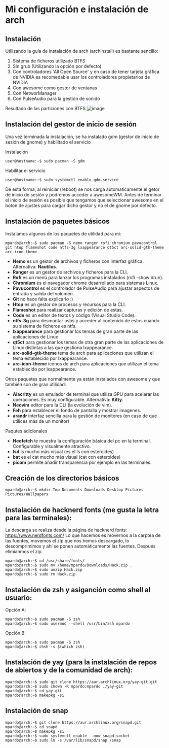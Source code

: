 # Mi configuración e instalación de arch

## Instalación
Utilizando la guía de instalación de arch (archinstall) es bastante sencillo:
1. Sistema de ficheros utilizado BTFS
2. Sin grub (Utilizando la opción por defecto)
3. Con controladores 'All Open Source' y en caso de tener tarjeta gráfica de NVIDIA es recomedable usar los controladores propietarios de NVIDIA
4. Con awesome como gestor de ventanas
5. Con NetworManager
6. Con PulseAudio para la gestión de sonido

Resultado de las particiones con BTFS
![image](https://user-images.githubusercontent.com/60443339/164410752-a7e23dfd-9e60-4fab-acf4-880c3dc09332.png)

## Instalación del gestor de inicio de sesión
Una vez terminada la instalación, se ha instalado gdm (gestor de inicio de sesión de gnome) y habilitado el servicio

Instalación
```console
user@hostname:~$ sudo pacman -S gdm
```
Habilitar el servicio
```console
user@hostname:~$ sudo systemctl enable gdm.service
```
De esta forma, al reiniciar (reboot) se nos carga automaticamente el getor de inicio de sesión y podremos acceder a awesomeWM. Antes de terminar el inicio de sesión es posible que tengamos que seleccionar awesome en el boton de ajustes para cargar dicho gestor y no el de gnome por defecto.

## Instalación de paquetes básicos 
Instalamos algunos de los paquetes de utilidad para mi:

```console
mpardo@arch:~$ sudo pacman -S nemo ranger rofi chromium pavucontrol git htop flameshot code ntfs-3g lxappearance qt5ct arc-solid-gtk-theme arc-icon-theme
```

* **Nemo** es un gestor de archivos y ficheros con interfaz gráfica. Alternativa: **Nautilus**. 
* **Ranger** es un gestor de archivos y ficheros para la CLI.
* **Rofi** es un menú para lanzar los programas instalados (rofi -show drun).
* **Chromium** es el navegador chrome desarrollado para sistemas Linux.
* **Pavucontrol** es el controlador de PulseAudio para ajustar aspectos de entrada y salida del volumen.
* **Git** no hace falta explicarlo :)
* **Htop** es un gestor de procesos y recursos para la CLI.
* **Flameshot** para realizar capturas y edición de estas.
* **Code** es un editor de textos y código (Visual Studio Code).
* **ntfs-3g** para desmontar usbs y acceder al contenido de estos cuando su sistema de ficheros es ntfs.
* **lxappearance** para gestionar los temas de gran parte de las aplicaciones de Linux 
* **qt5ct** para gestionar los temas de otra gran parte de las aplicaciones de Linux distintas a las que gestiona lxappearance.
* **arc-solid-gtk-theme** tema de arch para aplicaciones que utilizan el tema establecido por lxappearance.
* **arc-icon-theme** iconos de arch para aplicaciones que utilizan el tema establecido por lxappearance.

Otros paquetes que normalmente ya están instalados con awesome y que también son de gran utilidad:
* **Alacritty** es un emulador de terminal que utiliza GPU para acelarar las operaciones. Es muy configurable. Alternativa: **Kitty**.
* **Neovim** editor para la CLI (la evolución de vim).
* **Feh** para establecer el fondo de pantalla y mostrar imagenes. 
* **arandr** interfaz sencilla para la gestión de monitores (en caso de que utilices más de un monitor)

Paqutes adicionales
* **Neofetch** te muestra la configuración básica del pc en la terminal. Configurable y visualmente atractivo.
* **lsd** ls mucho más visual (es el ls con esteroides)
* **bat** es el cat mucho más visual (cat con esteroides)
* **picom** permite añadir transparencia por ejemplo en las terminales. 


## Creación de los directorios básicos
```console
mpardo@arch:~$ mkdir Tmp Documents Downloads Desktop Pictures Pictures/Wallpapers
```

## Instalación de hacknerd fonts (me gusta la letra para las terminales):

La descarga se realiza desde la página de hacknerd fonts: https://www.nerdfonts.com/
Lo que hacemos es movernos a la carptea de las fuentes, movemos el zip que nos hemos descargado, lo descomprimimos y ahí se ponen automáticamente las fuentes. Después elimianmos el zip.

```console
mpardo@arch:~$ cd /usr/share/fonts/
mpardo@arch:~$ sudo mv /home/mpardo/Downloads/Hack.zip . 
mpardo@arch:~$ sudo unzip Hack.zip
mpardo@arch:~$ sudo rm Hack.zip
```

## Instalación de zsh y asiganción como shell al usuario:

Opción A:

```console
mpardo@arch:~$ sudo pacman -S zsh
mpardo@arch:~$ sudo usermod --shell /usr/bin/zsh mpardo
```

Opción B

```console
mpardo@arch:~$ sudo pacman -S zsh
mpardo@arch:~$ chsh -s $(which zsh)
```

## Instalación de yay (para la instalación de repos de abiertos y de la comunidad de arch):

```console
mpardo@arch:~$ sudo git clone https://aur.archlinux.org/yay-git.git
mpardo@arch:~$ sudo chown -R mpardo:mpardo ./yay-git
mpardo@arch:~$ cd yay-git
mpardo@arch:~$ makepkg -si
```

## Instalación de snap
```console
mpardo@arch:~$ git clone https://aur.archlinux.org/snapd.git
mpardo@arch:~$ cd snapd
mpardo@arch:~$ makepkg -si
mpardo@arch:~$ sudo systemctl enable --now snapd.socket
mpardo@arch:~$ sudo ln -s /var/lib/snapd/snap /snap
```

